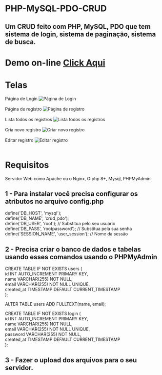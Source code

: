 # PHP-MySQL-PDO-CRUD
## Um CRUD feito com PHP, MySQL, PDO que tem sistema de login, sistema de paginação, sistema de busca.

# Demo on-line <a href="http://areadeteste.42web.io/crud/">Click Aqui</a>

# Telas

Página de Login
<img src="http://areadeteste.42web.io/crud/crud-img/login.jpg" alt="Página de Login"><br><br>
Página de registro
<img src="http://areadeteste.42web.io/crud/crud-img/register.jpg" alt="Página de registro"><br><br>
Lista todos os registros
<img src="http://areadeteste.42web.io/crud/crud-img/listar.jpg" alt="Lista todos os registros"><br><br>
Cria novo registro
<img src="http://areadeteste.42web.io/crud/crud-img/create.jpg" alt="Criar novo registro"><br><br>
Editar registro
<img src="http://areadeteste.42web.io/crud/crud-img/editar.jpg" alt="Editar registro"><br><br>

# Requisitos
Servidor Web como Apache ou o Nginx, O php 8+, Mysql, PHPMyAdmin.

## 1 - Para instalar você precisa configurar os atributos no arquivo config.php

define('DB_HOST', 'mysql');<br/>
define('DB_NAME', 'crud_pdo');<br/>
define('DB_USER', 'root'); // Substitua pelo seu usuário<br/>
define('DB_PASS', 'rootpassword'); // Substitua pela sua senha<br/>
define('SESSION_NAME', 'user_session'); // Nome da sessão<br/>

## 2 - Precisa criar o banco de dados e tabelas usando esses comandos usando o PHPMyAdmin

CREATE TABLE IF NOT EXISTS users (<br/>
    id INT AUTO_INCREMENT PRIMARY KEY,<br/>
    name VARCHAR(255) NOT NULL,<br/>
    email VARCHAR(255) NOT NULL UNIQUE,<br/>
    created_at TIMESTAMP DEFAULT CURRENT_TIMESTAMP<br/>
);<br/>

ALTER TABLE users ADD FULLTEXT(name, email);<br/>

CREATE TABLE IF NOT EXISTS login (<br/>
    id INT AUTO_INCREMENT PRIMARY KEY,<br/>
    name VARCHAR(255) NOT NULL,<br/>
    email VARCHAR(255) NOT NULL UNIQUE,<br/>
    password VARCHAR(255) NOT NULL,<br/>
    created_at TIMESTAMP DEFAULT CURRENT_TIMESTAMP<br/>
);<br/>

## 3 - Fazer o upload dos arquivos para o seu servidor.


